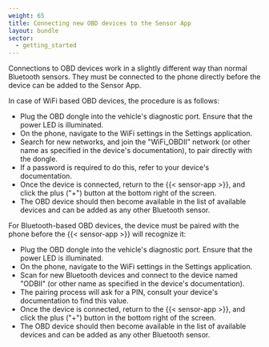 ```yaml
---
weight: 65
title: Connecting new OBD devices to the Sensor App
layout: bundle
sector:
  - getting_started
---
```


Connections to OBD devices work in a slightly different way than normal Bluetooth sensors. They must be connected to the phone directly before the device can be added to the Sensor App.

In case of WiFi based OBD devices, the procedure is as follows:

* Plug the OBD dongle into the vehicle's diagnostic port. Ensure that the power LED is illuminated.
* On the phone, navigate to the WiFi settings in the Settings application.
* Search for new networks, and join the "WiFi_OBDII" network (or other name as specified in the device's documentation), to pair directly with the dongle.
* If a password is required to do this, refer to your device's documentation.
* Once the device is connected, return to the {{< sensor-app >}}, and click the plus ("+") button at the bottom right of the screen.
* The OBD device should then become available in the list of available devices and can be added as any other Bluetooth sensor.

For Bluetooth-based OBD devices, the device must be paired with the phone before the {{< sensor-app >}} will recognize it:

* Plug the OBD dongle into the vehicle's diagnostic port. Ensure that the power LED is illuminated.
* On the phone, navigate to the WiFi settings in the Settings application.
* Scan for new Bluetooth devices and connect to the device named "ODBII" (or other name as specified in the device's documentation).
* The pairing process will ask for a PIN, consult your device's documentation to find this value.
* Once the device is connected, return to the {{< sensor-app >}}, and click the plus ("+") button in the bottom right of the screen.
* The OBD device should then become available in the list of available devices and can be added as any other Bluetooth sensor.
